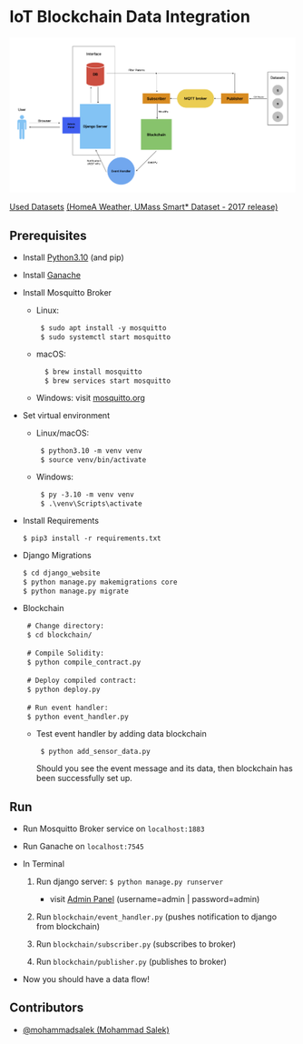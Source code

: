 # IoT Blockchain Data Integration

<p align="center">
<img  src="docs/Diagram.png" width="600" alt="Diagram">
</p>

[Used Datasets](docs%2FHomeA-weather.tar.gz) [(HomeA Weather, UMass Smart* Dataset - 2017 release)](https://traces.cs.umass.edu/index.php/Smart/Smart)

## Prerequisites

- Install [Python3.10](https://www.python.org/downloads/) (and pip)

- Install [Ganache](https://trufflesuite.com/ganache/)

- Install Mosquitto Broker
    - Linux:

           $ sudo apt install -y mosquitto
           $ sudo systemctl start mosquitto

    - macOS:

            $ brew install mosquitto
            $ brew services start mosquitto

    - Windows: visit [mosquitto.org](https://mosquitto.org/download/)


- Set virtual environment

    - Linux/macOS:

           $ python3.10 -m venv venv
           $ source venv/bin/activate

    - Windows:

           $ py -3.10 -m venv venv
           $ .\venv\Scripts\activate

- Install Requirements

      $ pip3 install -r requirements.txt

- Django Migrations

      $ cd django_website
      $ python manage.py makemigrations core
      $ python manage.py migrate


- Blockchain

       # Change directory:
       $ cd blockchain/
   
       # Compile Solidity:
       $ python compile_contract.py
   
       # Deploy compiled contract:
       $ python deploy.py
   
       # Run event handler:
       $ python event_handler.py

    - Test event handler by adding data blockchain

           $ python add_sensor_data.py

      Should you see the event message and its data, then blockchain has been successfully set up.

## Run

- Run Mosquitto Broker service on `localhost:1883`

- Run Ganache on `localhost:7545`

- In Terminal

    1. Run django server: `$ python manage.py runserver`

        - visit [Admin Panel](http://localhost:8000/admin/) (username=admin | password=admin)

    2. Run `blockchain/event_handler.py` (pushes notification to django from blockchain)

    3. Run `blockchain/subscriber.py` (subscribes to broker)

    4. Run `blockchain/publisher.py` (publishes to broker)

- Now you should have a data flow!

## Contributors

- [@mohammadsalek (Mohammad Salek)](https://github.com/mohammadsalek)

